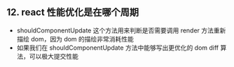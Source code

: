 ## 12. react 性能优化是在哪个周期

* shouldComponentUpdate 这个方法用来判断是否需要调用 render 方法重新描绘 dom，因为 dom 的描绘非常消耗性能
* 如果我们在 shouldComponentUpdate 方法中能够写出更优化的 dom diff 算法，可以极大提交性能

